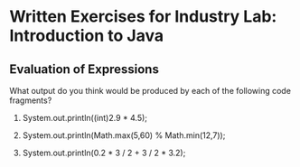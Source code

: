 # Written Exercises for Industry Lab: Introduction to Java

## Evaluation of Expressions

What output do you think would be produced by each of the following code fragments?

1. System.out.println((int)2.9 * 4.5);

2. System.out.println(Math.max(5,60) % Math.min(12,7));

3. System.out.println(0.2 * 3 / 2 + 3 / 2 * 3.2);
